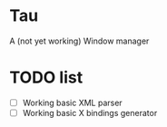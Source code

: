 # Tau  
A (not yet working) Window manager

# TODO list

- [ ] Working basic XML parser
- [ ] Working basic X bindings generator